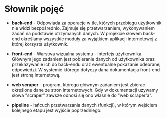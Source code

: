 # Słownik pojęć

-   **back-end** - Odpowiada za operacje w tle, których przebiegu użytkownik
    nie widzi bezpośrednio. Zajmuje się przetwarzaniem, wykonywaniem zadań na podstawie
    otrzymanych danych. W projekcie słowem back-end określamy wszystkie moduły
    za wyjątkiem aplikacji internetowej z której korzysta użytkownik.

-   **front-end** - Warstwa wizualna systemu - interfejs użytkownika. Głównym
    jego zadaniem jest pobieranie danych od użytkownika oraz przekazywanie ich
    do back-endu oraz ewentualne pokazanie odebranej odpowiedzi. W systemie 
    którego dotyczy dana dokumentacja front-end jest stroną internetową.

-   **web scraper** - program, którego głównym zadaniem jest zbierać określone
    dane ze stron internetowych. Gdy w dokumentacji używamy słowa "scraper"
    zawsze odnosi się ono właśnie do "web scraper'a".

-   **pipeline** - łańcuch przetwarzania danych (funkcji), w którym wejściem
    kolejnego etapu jest wyjście poprzedniego.
